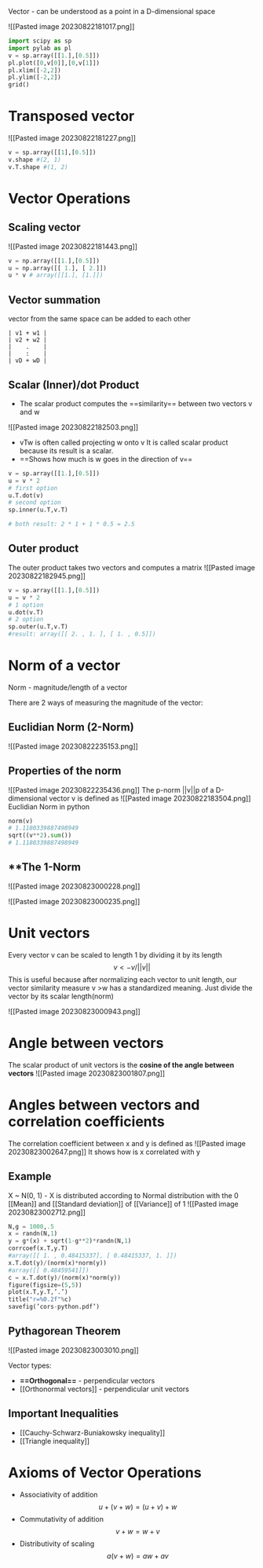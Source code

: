 Vector - can be understood as a point in a D-dimensional space

![[Pasted image 20230822181017.png]]

```python
import scipy as sp 
import pylab as pl 
v = sp.array([[1.],[0.5]]) 
pl.plot([0,v[0]],[0,v[1]]) 
pl.xlim([-2,2]) 
pl.ylim([-2,2]) 
grid()
```

# Transposed vector
![[Pasted image 20230822181227.png]]
```python
v = sp.array([[1],[0.5]]) 
v.shape #(2, 1) 
v.T.shape #(1, 2)
```
  
# Vector Operations
## Scaling vector

![[Pasted image 20230822181443.png]]

```python
v = np.array([[1.],[0.5]]) 
u = np.array([[ 1.], [ 2.]])
u * v # array([[1.], [1.]])
```

## Vector summation 
vector from the same space can be added to each other
```
| v1 + w1 |
| v2 + w2 |
|    .    |
|    :    |
| vD + wD |
```

## Scalar (Inner)/dot Product

- The scalar product computes the ==similarity== between two vectors v and w

![[Pasted image 20230822182503.png]]
- vTw is often called projecting w onto v It is called scalar product because its result is a scalar.
- ==Shows how much is w goes in the direction of v==

```python
v = sp.array([[1.],[0.5]]) 
u = v * 2
# first option
u.T.dot(v) 
# second option
sp.inner(u.T,v.T) 

# both result: 2 * 1 + 1 * 0.5 = 2.5
```

## Outer product
The outer product takes two vectors and computes a matrix
![[Pasted image 20230822182945.png]]
```python
v = sp.array([[1.],[0.5]]) 
u = v * 2 
# 1 option
u.dot(v.T) 
# 2 option
sp.outer(u.T,v.T) 
#result: array([[ 2. , 1. ], [ 1. , 0.5]]) 
```


# Norm of a vector
Norm - magnitude/length of a vector

There are 2 ways of measuring the magnitude of the vector:
## **Euclidian Norm** (2-Norm)
![[Pasted image 20230822235153.png]]
## Properties of the norm
![[Pasted image 20230822235436.png]]
The p-norm ||v||p of a D-dimensional vector v is defined as
![[Pasted image 20230822183504.png]]
Euclidian Norm in python
```python
norm(v) 
# 1.1180339887498949 
sqrt((v**2).sum()) 
# 1.1180339887498949

```

## **The 1-Norm
![[Pasted image 20230823000228.png]]

![[Pasted image 20230823000235.png]]

# Unit vectors
Every vector v can be scaled to length 1 by dividing it by its length
$$ v <- v/||v||$$
This is useful because after normalizing each vector to unit length, our vector similarity measure v >w has a standardized meaning. 
Just divide the vector by its scalar length(norm)

![[Pasted image 20230823000943.png]]

# Angle between vectors 
The scalar product of unit vectors is the **cosine of the angle between vectors** 
![[Pasted image 20230823001807.png]]
 
# Angles between vectors and correlation coefficients

The correlation coefficient between x and y is defined as
![[Pasted image 20230823002647.png]]
It shows how is x correlated with y
## Example
X ~ N(0, 1) - X is distributed according to Normal distribution with the 0 [[Mean]] and [[Standard deviation]] of [[Variance]] of 1
![[Pasted image 20230823002712.png]]

```python
N,g = 1000,.5 
x = randn(N,1) 
y = g*(x) + sqrt(1-g**2)*randn(N,1) 
corrcoef(x.T,y.T) 
#array([[ 1. , 0.48415337], [ 0.48415337, 1. ]])
x.T.dot(y)/(norm(x)*norm(y)) 
#array([[ 0.48459541]]) 
c = x.T.dot(y)/(norm(x)*norm(y)) 
figure(figsize=(5,5)) 
plot(x.T,y.T,’.’) 
title("r=%0.2f"%c) 
savefig(’cors-python.pdf’)
```

## Pythagorean Theorem
![[Pasted image 20230823003010.png]]

Vector types:
- **==Orthogonal==** - perpendicular vectors
- [[Orthonormal vectors]] - perpendicular unit vectors


## Important Inequalities
- [[Cauchy-Schwarz-Buniakowsky inequality]]
- [[Triangle inequality]]

# Axioms of Vector Operations
- Associativity of addition 
$$ u + (v + w) = (u + v)  + w $$
- Commutativity of addition
$$ v + w = w + v $$
- Distributivity of scaling
$$ a(v + w) = aw + av $$

